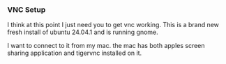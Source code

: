 ### VNC Setup
I think at this point I just need you to get vnc working. This is a brand new fresh install of ubuntu 24.04.1 and is running gnome.

I want to connect to it from my mac. the mac has both apples screen sharing application and tigervnc installed on it.